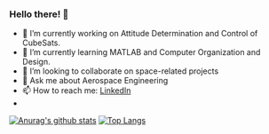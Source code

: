 ### Hello there! 👋

- 🔭 I’m currently working on Attitude Determination and Control of CubeSats.
- 🌱 I’m currently learning MATLAB and Computer Organization and Design.
- 👯 I’m looking to collaborate on space-related projects
- 💬 Ask me about Aerospace Engineering
- 📫 How to reach me: <a href="https://www.https://www.linkedin.com/in/emanuelbrenag/">LinkedIn</a>
- 
[![Anurag's github stats](https://github-readme-stats.vercel.app/api?username=Brenag&show_icons=true&theme=vue)](https://github.com/anuraghazra/github-readme-stats)
[![Top Langs](https://github-readme-stats.vercel.app/api/top-langs/?username=Brenag&layout=compact&langs_count=8&theme=vue)](https://github.com/anuraghazra/github-readme-stats)
<br> <br>
